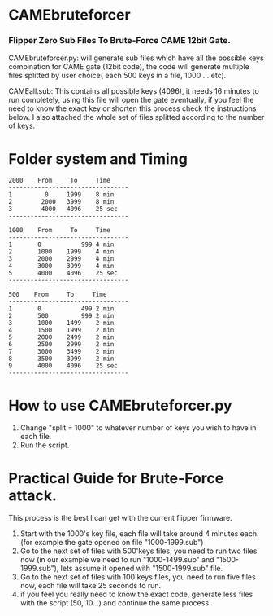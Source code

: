 # CAMEbruteforcer
### Flipper Zero Sub Files To Brute-Force CAME 12bit Gate.

CAMEbruteforcer.py: will generate sub files which have all the possible keys combination for CAME gate (12bit code), the code will generate multiple files splitted by user choice( each 500 keys in a file, 1000 ....etc). 

CAMEall.sub: This contains all possible keys (4096), it needs 16 minutes to run completely, using this file will open the gate eventually, if you feel the need to know the exact key or shorten this process check the instructions below. I also attached the whole set of files splitted according to the number of keys. 

# Folder system and Timing 
 
    2000    From     To     Time 
    ---------------------------------
    1	      0	  	1999	8 min
	2	     2000	3999	8 min
	3	     4000	4096	25 sec
    ---------------------------------

    1000    From     To     Time 
    ---------------------------------
	1	    0	    	999	4 min
	2	    1000	1999	4 min
	3	    2000	2999	4 min
	4	    3000	3999	4 min
	5	    4000	4096	25 sec
    ---------------------------------			
    
    500    From     To     Time 
    ---------------------------------  
    1	    0	    	499	2 min
	2	    500	    	999	2 min
	3	    1000	1499	2 min
	4	    1500	1999	2 min
	5	    2000	2499	2 min
	6	    2500	2999	2 min
	7	    3000	3499	2 min
	8	    3500	3999	2 min
	9	    4000	4096	25 sec
    ---------------------------------

# How to use CAMEbruteforcer.py
1. Change "split = 1000" to whatever number of keys you wish to have in each file. 
2. Run the script.

# Practical Guide for Brute-Force attack. 
This process is the best I can get with the current flipper firmware. 

1. Start with the 1000's key file, each file will take around 4 minutes each. (for example the gate opened on file "1000-1999.sub")
2. Go to the next set of files with 500'keys files, you need to run two files now (in our example we need to run  "1000-1499.sub" and "1500-1999.sub"), lets assume    it opened with "1500-1999.sub" file. 
3. Go to the next set of files with 100'keys files, you need to run five files now, each file will take 25 seconds to run. 
4. if you feel you really need to know the exact code, generate less files with the script (50, 10...) and continue the same process. 

